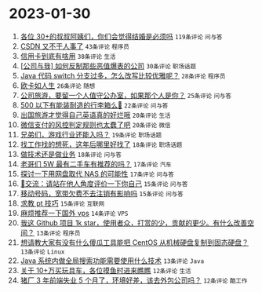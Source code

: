 # 2023-01-30

1. [各位 30+的叔叔阿姨们，你们会觉得结婚是必须吗](https://www.v2ex.com/t/911512) `119条评论` `问与答`
1. [CSDN 又不干人事了](https://www.v2ex.com/t/911582) `43条评论` `程序员`
1. [信用卡到底有啥用](https://www.v2ex.com/t/911628) `38条评论` `生活`
1. [[公司与我] 如何反制那些恶值爆表的公司](https://www.v2ex.com/t/911541) `30条评论` `职场话题`
1. [Java 代码 switch 分支过多，怎么改写比较优雅呢？](https://www.v2ex.com/t/911506) `28条评论` `程序员`
1. [欧卡如人生](https://www.v2ex.com/t/911497) `26条评论` `随想`
1. [公司旅游，要留一个人值守公办室，如果那个人是你？](https://www.v2ex.com/t/911595) `25条评论` `问与答`
1. [500 以下有能装耐造的行李箱么🥹](https://www.v2ex.com/t/911502) `22条评论` `问与答`
1. [出国旅游才觉得自己英语真的好烂哦](https://www.v2ex.com/t/911542) `20条评论` `生活`
1. [微信支付的风控判定规则也太蠢了吧](https://www.v2ex.com/t/911517) `20条评论` `微信`
1. [兄弟们，游戏行业还能入吗？](https://www.v2ex.com/t/911492) `19条评论` `职场话题`
1. [找工作找的想死，这年后哪里好找了](https://www.v2ex.com/t/911604) `18条评论` `职场话题`
1. [做技术还是做业务](https://www.v2ex.com/t/911505) `18条评论` `问与答`
1. [老哥们 5W 最有二手车有推荐的吗？](https://www.v2ex.com/t/911617) `17条评论` `汽车`
1. [探讨一下用网盘取代 NAS 的可能性](https://www.v2ex.com/t/911591) `17条评论` `问与答`
1. [🦒交流：请站在他人角度评价一下你自己](https://www.v2ex.com/t/911546) `15条评论` `问与答`
1. [移动号码，宽带欠费不去注销有影响吗](https://www.v2ex.com/t/911522) `15条评论` `问与答`
1. [求教 pt 技巧](https://www.v2ex.com/t/911493) `15条评论` `互联网`
1. [麻烦推荐一下国外 vps](https://www.v2ex.com/t/911612) `14条评论` `VPS`
1. [我这 Github 项目 1k star，使用者众，打赏的少，贡献的更少。有什么改善空间？](https://www.v2ex.com/t/911608) `13条评论` `程序员`
1. [想请教大家有没有什么傻瓜工具能把 CentOS 从机械硬盘复制到固态硬盘？](https://www.v2ex.com/t/911530) `13条评论` `Linux`
1. [Java 系统内做全局搜索功能需要使用什么技术](https://www.v2ex.com/t/911509) `13条评论` `Java`
1. [关于 10+万买玩具车，各位摸鱼时进来瞧瞧](https://www.v2ex.com/t/911638) `12条评论` `生活`
1. [猪厂 3 年前端失业 5 个月了，环境好差，该去外包公司吗？](https://www.v2ex.com/t/911543) `12条评论` `酷工作`
